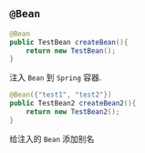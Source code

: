 
## `@Bean`

```java
@Bean
public TestBean createBean(){
    return new TestBean();
}
```

注入 `Bean` 到 `Spring` 容器.

```java
@Bean({"test1", "test2"})
public TestBean2 createBean2(){
    return new TestBean2();
}
```

给注入的 `Bean` 添加别名